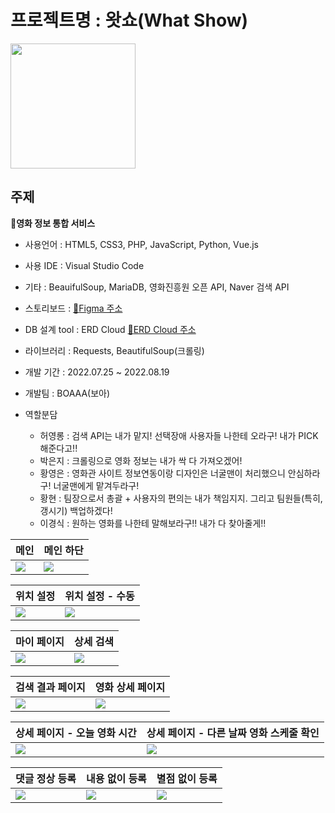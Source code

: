 프로젝트명 : 왓쇼(What Show)
=====
<img src="https://user-images.githubusercontent.com/101936519/185729612-9ea98b16-7dc0-4777-ad31-5e38d46f2520.png" width=200px>

주제
------
**🎥영화 정보 통합 서비스**

- 사용언어 : HTML5, CSS3, PHP, JavaScript, Python, Vue.js

- 사용 IDE : Visual Studio Code

- 기타 : BeauifulSoup, MariaDB, 영화진흥원 오픈 API, Naver 검색 API

- 스토리보드 : [:link:Figma 주소](https://www.figma.com/file/gqcSmteUW8AytmntGTJP7x/WahtShow_%EC%8A%A4%ED%86%A0%EB%A6%AC%EB%B3%B4%EB%93%9C?node-id=1%3A6)

- DB 설계 tool : ERD Cloud [:link:ERD Cloud 주소](https://www.erdcloud.com/d/Jhbdz3qkTWXgCwCBY)

- 라이브러리 : Requests, BeautifulSoup(크롤링)

- 개발 기간 : 2022.07.25 ~ 2022.08.19

- 개발팀 : BOAAA(보아)

- 역할분담
  - 허영롱 : 검색 API는 내가 맡지! 선택장애 사용자들 나한테 오라구! 내가 PICK해준다고!!
  - 박은지 : 크롤링으로 영화 정보는 내가 싹 다 가져오겠어!
  - 황영은 : 영화관 사이트 정보연동이랑 디자인은 너굴맨이 처리했으니 안심하라구! 너굴맨에게 맡겨두라구!
  - 황현 : 팀장으로서 총괄 + 사용자의 편의는 내가 책임지지. 그리고 팀원들(특히, 갱시기) 백업하겠다!
  - 이경식 : 원하는 영화를 나한테 말해보라구!! 내가 다 찾아줄게!!
  
|메인|메인 하단|
|-------------|------------|
|<img src="https://user-images.githubusercontent.com/101936519/185729661-704e2860-ff63-42d6-98b8-57c1f2f74990.jpg">|<img src="https://user-images.githubusercontent.com/101936519/185729674-847ecad8-0222-4086-9692-fe149da50d17.jpg">|

|위치 설정|위치 설정 - 수동|
|-------------|------------|
|<img src="https://user-images.githubusercontent.com/101936519/185729724-1e03b5e8-ae9b-41a7-803c-1a39248ad876.jpg">|<img src="https://user-images.githubusercontent.com/101936519/185729713-a8ee62a9-0feb-4ee6-963a-8d56ea401b46.jpg">|

|마이 페이지|상세 검색|
|-------------|------------|
|<img src="https://user-images.githubusercontent.com/101936519/185729741-69deb851-7817-4089-84ad-b3cacc53ff1f.jpg">|<img src="https://user-images.githubusercontent.com/101936519/185729746-e9ba252e-029e-4ddb-91e2-899131d16945.jpg">|


|검색 결과 페이지|영화 상세 페이지|
|-------------|------------|
|<img src="https://user-images.githubusercontent.com/101936519/185729770-3151b70d-0646-4d9b-8b5d-5e435e7675d1.jpg">|<img src="https://user-images.githubusercontent.com/101936519/185729792-c0aa0224-2e12-4fe3-9e5b-54232d67a47d.jpg">|

|상세 페이지 - 오늘 영화 시간|상세 페이지 - 다른 날짜 영화 스케줄 확인|
|-------------|------------|
|<img src="https://user-images.githubusercontent.com/101936519/185729814-3e59f16a-3610-4d22-8dbc-9cbaa6989be5.jpg">|<img src="https://user-images.githubusercontent.com/101936519/185729823-f6d815b8-28de-4b39-b149-1fa5b0141f15.jpg">|

|댓글 정상 등록|내용 없이 등록|별점 없이 등록|
|-------------|------------|------------|
|<img src="https://user-images.githubusercontent.com/101936519/185729862-bd5f5ef2-7605-40cf-9fbe-ad40cb191468.jpg">|<img src="https://user-images.githubusercontent.com/101936519/185729868-009031d5-f68f-46dc-9c94-244ec54d1bf2.jpg">|<img src="https://user-images.githubusercontent.com/101936519/185729877-981a6f7f-ccd4-4d7b-bc56-adecd1968b65.jpg">|
